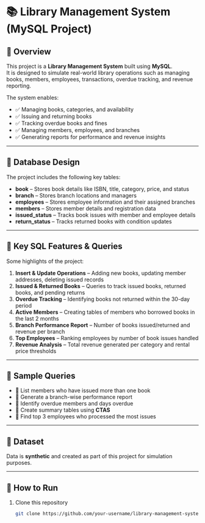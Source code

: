 # 📚 Library Management System (MySQL Project)

## 🔹 Overview
This project is a **Library Management System** built using **MySQL**.  
It is designed to simulate real-world library operations such as managing books, members, employees, transactions, overdue tracking, and revenue reporting.  

The system enables:  
- ✅ Managing books, categories, and availability  
- ✅ Issuing and returning books  
- ✅ Tracking overdue books and fines  
- ✅ Managing members, employees, and branches  
- ✅ Generating reports for performance and revenue insights  

---

## 🔹 Database Design
The project includes the following key tables:  
- **book** – Stores book details like ISBN, title, category, price, and status  
- **branch** – Stores branch locations and managers  
- **employees** – Stores employee information and their assigned branches  
- **members** – Stores member details and registration data  
- **issued_status** – Tracks book issues with member and employee details  
- **return_status** – Tracks returned books with condition updates  

---

## 🔹 Key SQL Features & Queries
Some highlights of the project:  

1. **Insert & Update Operations** – Adding new books, updating member addresses, deleting issued records  
2. **Issued & Returned Books** – Queries to track issued books, returned books, and pending returns  
3. **Overdue Tracking** – Identifying books not returned within the 30-day period  
4. **Active Members** – Creating tables of members who borrowed books in the last 2 months  
5. **Branch Performance Report** – Number of books issued/returned and revenue per branch  
6. **Top Employees** – Ranking employees by number of book issues handled  
7. **Revenue Analysis** – Total revenue generated per category and rental price thresholds  

---

## 🔹 Sample Queries
- 📌 List members who have issued more than one book  
- 📌 Generate a branch-wise performance report  
- 📌 Identify overdue members and days overdue  
- 📌 Create summary tables using **CTAS**  
- 📌 Find top 3 employees who processed the most issues  

---

## 🔹 Dataset
Data is **synthetic** and created as part of this project for simulation purposes.  

---

## 🔹 How to Run
1. Clone this repository  
   ```bash
   git clone https://github.com/your-username/library-management-system.git

